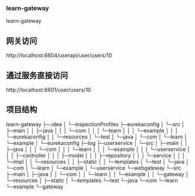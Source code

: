 ### learn-gateway
learn-gateway
## 网关访问
http://localhost:6604/userapi/user/users/10
## 通过服务直接访问
http://localhost:6601/user/users/10
## 项目结构
learn-gateway
├─.idea
│  └─inspectionProfiles
├─eurekaconfig
│  └─src
│      ├─main
│      │  ├─java
│      │  │  └─com
│      │  │      └─learn
│      │  │          └─example
│      │  │              └─eurekaconfig
│      │  └─resources
│      └─test
│          └─java
│              └─com
│                  └─learn
│                      └─example
│                          └─eurekaconfig
├─log
├─userservice
│  └─src
│      ├─main
│      │  ├─java
│      │  │  └─com
│      │  │      └─learn
│      │  │          └─example
│      │  │              └─userservice
│      │  │                  ├─controller
│      │  │                  ├─model
│      │  │                  ├─repository
│      │  │                  └─service
│      │  │                      └─impl
│      │  └─resources
│      │      ├─static
│      │      └─templates
│      └─test
│          └─java
│              └─com
│                  └─learn
│                      └─example
│                          └─userservice
└─webgateway
    └─src
        ├─main
        │  ├─java
        │  │  └─com
        │  │      └─learn
        │  │          └─example
        │  │              └─gateway
        │  └─resources
        │      ├─static
        │      └─templates
        └─test
            └─java
                └─com
                    └─learn
                        └─example
                            └─gateway
